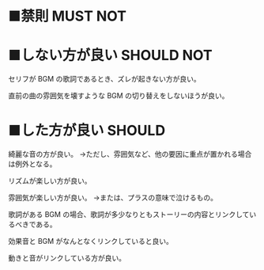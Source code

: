 ﻿# ■禁則 MUST NOT


# ■しない方が良い SHOULD NOT
セリフが BGM の歌詞であるとき、ズレが起きない方が良い。

直前の曲の雰囲気を壊すような BGM の切り替えをしないほうが良い。

# ■した方が良い SHOULD
綺麗な音の方が良い。
→ただし、雰囲気など、他の要因に重点が置かれる場合は例外となる。

リズムが楽しい方が良い。

雰囲気が楽しい方が良い。
→または、プラスの意味で泣けるもの。

歌詞がある BGM の場合、歌詞が多少なりともストーリーの内容とリンクしているべきである。

効果音と BGM がなんとなくリンクしていると良い。

動きと音がリンクしている方が良い。
